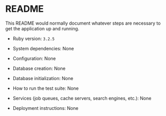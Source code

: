 # README

This README would normally document whatever steps are necessary to get the
application up and running.

* Ruby version: `3.2.5`

* System dependencies: None

* Configuration: None

* Database creation: None

* Database initialization: None

* How to run the test suite: None

* Services (job queues, cache servers, search engines, etc.): None

* Deployment instructions: None
